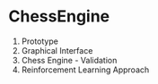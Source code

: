 # ChessEngine

1. Prototype
2. Graphical Interface
3. Chess Engine - Validation
4. Reinforcement Learning Approach
